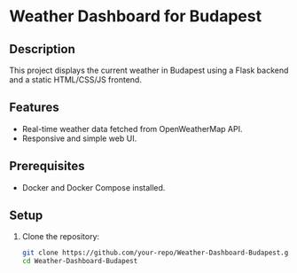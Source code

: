 # Weather Dashboard for Budapest

## Description
This project displays the current weather in Budapest using a Flask backend and a static HTML/CSS/JS frontend.

## Features
- Real-time weather data fetched from OpenWeatherMap API.
- Responsive and simple web UI.

## Prerequisites
- Docker and Docker Compose installed.

## Setup
1. Clone the repository:
   ```bash
   git clone https://github.com/your-repo/Weather-Dashboard-Budapest.git
   cd Weather-Dashboard-Budapest
